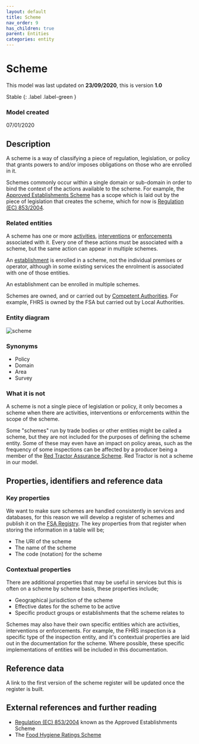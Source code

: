 ```yaml
---
layout: default
title: Scheme
nav_order: 9
has_children: true
parent: Entities
categories: entity
---
```


# Scheme

This model was last updated on **23/09/2020**, this is version **1.0**

Stable
{: .label .label-green }

### Model created
07/01/2020

## Description
A scheme is a way of classifying a piece of regulation, legislation, or policy that grants powers to and/or imposes obligations on those who are enrolled in it.

Schemes commonly occur within a single domain or sub-domain in order to bind the context of the actions available to the scheme. For example, the [Approved Establishments Scheme](https://www.food.gov.uk/business-guidance/approved-food-establishments) has a scope which is laid out by the piece of legislation that creates the scheme, which for now is [Regulation (EC) 853/2004](https://eur-lex.europa.eu/LexUriServ/LexUriServ.do?uri=OJ:L:2004:139:0055:0205:EN:PDF).

### Related entities
A scheme has one or more [activities](/enterprise-data-models/entities/activity.html), [interventions](/enterprise-data-models/entities/intervention.html) or [enforcements](/enterprise-data-models/entities/enforcement.html) associated with it. Every one of these actions must be associated with a scheme, but the same action can appear in multiple schemes.

An [establishment](/enterprise-data-models/entities/establishment.html) is enrolled in a scheme, not the individual premises or operator, although in some existing services the enrolment is associated with one of those entities.

An establishment can be enrolled in multiple schemes.

Schemes are owned, and or carried out by [Competent Authorities](/enterprise-data-models/entities/competent-authority.html). For example, FHRS is owned by the FSA but carried out by Local Authorities.

### Entity diagram
![scheme](/enterprise-data-models/entities/diagrams/Scheme.png)

### Synonyms
*   Policy
*   Domain
*   Area
*   Survey

### What it is not
A scheme is not a single piece of legislation or policy, it only becomes a scheme when there are activities, interventions or enforcements within the scope of the scheme.

Some "schemes" run by trade bodies or other entities might be called a scheme, but they are not included for the purposes of defining the scheme entity. Some of these may even have an impact on policy areas, such as the frequency of some inspections can be affected by a producer being a member of the [Red Tractor Assurance Scheme](https://www.redtractor.org.uk/). Red Tractor is not a scheme in our model.

## Properties, identifiers and reference data

### Key properties
We want to make sure schemes are handled consistently in services and databases, for this reason we will develop a register of schemes and publish it on the [FSA Registry](data.food.gov.uk/codes). The key properties from that register when storing the information in a table will be;

*   The URI of the scheme
*   The name of the scheme
*   The code (notation) for the scheme

### Contextual properties
There are additional properties that may be useful in services but this is often on a scheme by scheme basis, these properties include;

*   Geographical jurisdiction of the scheme
*   Effective dates for the scheme to be active
*   Specific product groups or establishments that the scheme relates to

Schemes may also have their own specific entities which are activities, interventions or enforcements. For example, the FHRS inspection is a specific type of the inspection entity, and it's contextual properties are laid out in the documentation for the scheme. Where possible, these specific implementations of entities will be included in this documentation.

## Reference data
A link to the first version of the scheme register will be updated once the register is built.

## External references and further reading
*   [Regulation (EC) 853/2004](https://eur-lex.europa.eu/LexUriServ/LexUriServ.do?uri=OJ:L:2004:139:0055:0205:EN:PDF) known as the Approved Establishments Scheme
*   The [Food Hygiene Ratings Scheme](https://www.food.gov.uk/safety-hygiene/food-hygiene-rating-scheme)
